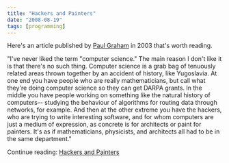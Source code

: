 ```yaml
---
title: "Hackers and Painters"
date: "2008-08-19"
tags: [programming]
---
```


Here's an article published by [Paul Graham](http://www.paulgraham.com/bio.html) in 2003 that's worth reading.

"I've never liked the term "computer science." The main reason I don't like it is that there's no such thing. Computer science is a grab bag of tenuously related areas thrown together by an accident of history, like Yugoslavia. At one end you have people who are really mathematicians, but call what they're doing computer science so they can get DARPA grants. In the middle you have people working on something like the natural history of computers-- studying the behaviour of algorithms for routing data through networks, for example. And then at the other extreme you have the hackers, who are trying to write interesting software, and for whom computers are just a medium of expression, as concrete is for architects or paint for painters. It's as if mathematicians, physicists, and architects all had to be in the same department."

Continue reading: [Hackers and Painters](http://www.paulgraham.com/hp.html)
